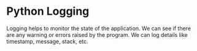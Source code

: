 # Python Logging 

Logging helps to monitor the state of the application. We can see if there are any warning or errors raised by the program. We can log details like timestamp, message, stack, etc. 